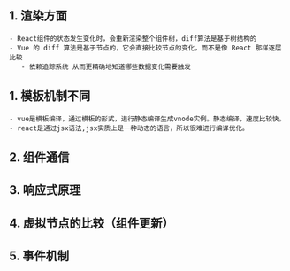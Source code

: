 ## 1. 渲染方面
    - React组件的状态发生变化时，会重新渲染整个组件树，diff算法是基于树结构的
    - Vue 的 diff 算法是基于节点的，它会直接比较节点的变化，而不是像 React 那样逐层比较
       - 依赖追踪系统 从而更精确地知道哪些数据变化需要触发

## 1. 模板机制不同
    - vue是模板编译，通过模板的形式，进行静态编译生成vnode实例。静态编译，速度比较快。
    - react是通过jsx语法,jsx实质上是一种动态的语言，所以很难进行编译优化。
## 2. 组件通信
## 3. 响应式原理
## 4. 虚拟节点的比较（组件更新）
## 5. 事件机制
